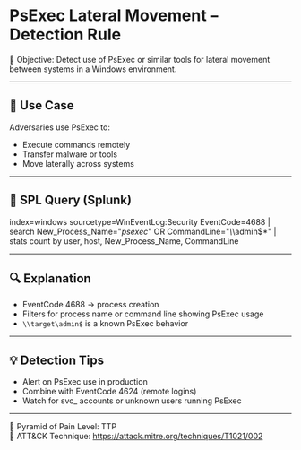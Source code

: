 # PsExec Lateral Movement – Detection Rule

🧠 Objective: Detect use of PsExec or similar tools for lateral movement between systems in a Windows environment.

---

## 📌 Use Case

Adversaries use PsExec to:
- Execute commands remotely
- Transfer malware or tools
- Move laterally across systems

---

## 🧪 SPL Query (Splunk)

index=windows sourcetype=WinEventLog:Security EventCode=4688
| search New_Process_Name="*psexec*" OR CommandLine="*\\*\\admin$*"
| stats count by user, host, New_Process_Name, CommandLine

---

## 🔍 Explanation

- EventCode 4688 → process creation
- Filters for process name or command line showing PsExec usage
- `\\target\admin$` is a known PsExec behavior

---

## 💡 Detection Tips

- Alert on PsExec use in production
- Combine with EventCode 4624 (remote logins)
- Watch for svc_ accounts or unknown users running PsExec

---

🧱 Pyramid of Pain Level: TTP  
🎯 ATT&CK Technique: https://attack.mitre.org/techniques/T1021/002

